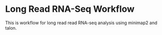 # Long Read RNA-Seq Workflow
This is workflow for long read read RNA-seq analysis using minimap2 and talon. 